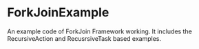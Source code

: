 # ForkJoinExample
An example code of ForkJoin Framework working.
It includes the RecursiveAction and RecusrsiveTask based examples.
